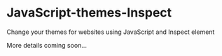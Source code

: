 # JavaScript-themes-Inspect
Change your themes for websites using JavaScript and Inspect element

More details coming soon...
